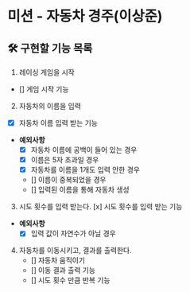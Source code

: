# 미션 - 자동차 경주(이상준)

## 🛠️ 구현할 기능 목록
1. 레이싱 게임을 시작
- [] 게임 시작 기능

2. 자동차의 이름을 입력
- [x] 자동차 이름 입력 받는 기능
- **예외사항**
  - [x] 자동차 이름에 공백이 들어 있는 경우
  - [x] 이름은 5자 초과일 경우
  - [x] 자동차를 이름을 1개도 입력 안한 경우
  - [] 이름이 중복되었을 경우
  - [] 입력된 이름을 통해 자동차 생성

3. 시도 횟수를 입력 받는다.
   [x] 시도 횟수를 입력 받는 기능
- **예외사항**
  - [x] 입력 값이 자연수가 아닐 경우

4. 자동차를 이동시키고, 결과를 출력한다.
   - [] 자동차 움직이기
   - [] 이동 결과 출력 기능
   - [] 시도 횟수 만큼 반복 기능

